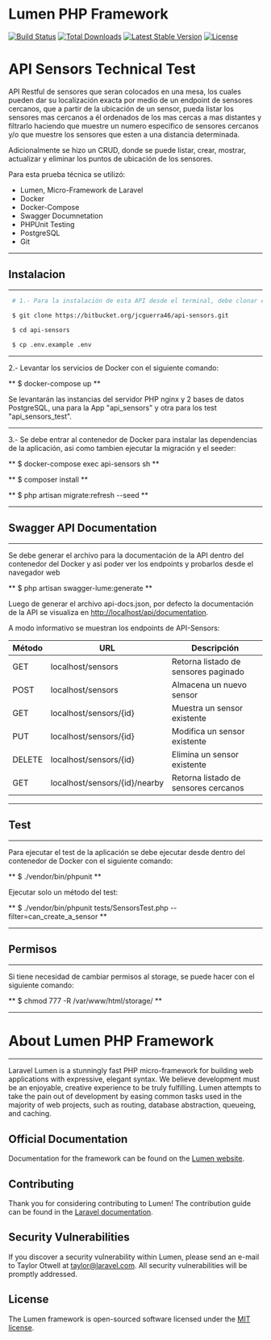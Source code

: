 # Lumen PHP Framework

[![Build Status](https://travis-ci.org/laravel/lumen-framework.svg)](https://travis-ci.org/laravel/lumen-framework)
[![Total Downloads](https://poser.pugx.org/laravel/lumen-framework/d/total.svg)](https://packagist.org/packages/laravel/lumen-framework)
[![Latest Stable Version](https://poser.pugx.org/laravel/lumen-framework/v/stable.svg)](https://packagist.org/packages/laravel/lumen-framework)
[![License](https://poser.pugx.org/laravel/lumen-framework/license.svg)](https://packagist.org/packages/laravel/lumen-framework)


# API Sensors Technical Test

API Restful de sensores que seran colocados en una mesa, los cuales pueden dar su localización exacta por medio de un
endpoint de sensores cercanos, que a partir de la ubicación de un sensor, pueda listar los sensores mas cercanos a él
ordenados de los mas cercas a mas distantes y filtrarlo haciendo que muestre un numero especifico de sensores cercanos 
y/o que muestre los sensores que esten a una distancia determinada.

Adicionalmente se hizo un CRUD, donde se puede listar, crear, mostrar, actualizar y eliminar los puntos de ubicación 
de los sensores. 

Para esta prueba técnica se utilizó: 

  - Lumen, Micro-Framework de Laravel
  - Docker
  - Docker-Compose
  - Swagger Documnetation
  - PHPUnit Testing
  - PostgreSQL
  - Git
  
   ---
## Instalacion
 ---
``` bash
 # 1.- Para la instalación de esta API desde el terminal, debe clonar este repositorio y copiar las variables de entorno:
 
 $ git clone https://bitbucket.org/jcguerra46/api-sensors.git 

 $ cd api-sensors 

 $ cp .env.example .env 
```
 ---
 2.- Levantar los servicios de Docker con el siguiente comando:
 
** $ docker-compose up **

Se levantarán las instancias del servidor PHP nginx y 2 bases de datos PostgreSQL, una para la App "api_sensors" y otra para los test "api_sensors_test".

  ---
 3.- Se debe entrar al contenedor de Docker para instalar las dependencias de la aplicación, asi como tambien ejecutar la migración y el seeder:
 
** $ docker-compose exec api-sensors sh **

** $ composer install **

** $ php artisan migrate:refresh --seed **

  ---
## Swagger API Documentation
  ---
 
  Se debe generar el archivo para la documentación de la API dentro del contenedor del Docker y asi poder ver los endpoints y probarlos desde el navegador web

** $ php artisan swagger-lume:generate **

 Luego de generar el archivo api-docs.json, por defecto la documentación de la API se visualiza en
  [http://localhost/api/documentation](http://localhost/api/documentation).
 
 A modo informativo se muestran los endpoints de API-Sensors:
 
 | Método | URL | Descripción |
 | ------ | ------ | ------ |
 | GET | localhost/sensors | Retorna listado de sensores paginado |
 | POST | localhost/sensors | Almacena un nuevo sensor |
 | GET | localhost/sensors/{id} | Muestra un sensor existente |
 | PUT | localhost/sensors/{id} | Modifica un sensor existente |
 | DELETE | localhost/sensors/{id} | Elimina un sensor existente |
 | GET | localhost/sensors/{id}/nearby | Retorna listado de sensores cercanos |

  ---
## Test
  ---
 
 Para ejecutar el test de la aplicación se debe ejecutar desde dentro del contenedor de Docker con el siguiente comando:
 
** $ ./vendor/bin/phpunit **

 Ejecutar solo un método del test:

** $ ./vendor/bin/phpunit tests/SensorsTest.php --filter=can_create_a_sensor  **

  ---
## Permisos
  ---

  Si tiene necesidad de cambiar permisos al storage, se puede hacer con el siguiente comando:
  
** $ chmod 777 -R /var/www/html/storage/ **




  ---
# About Lumen PHP Framework
 ---

Laravel Lumen is a stunningly fast PHP micro-framework for building web applications with expressive, elegant syntax. We believe development must be an enjoyable, creative experience to be truly fulfilling. Lumen attempts to take the pain out of development by easing common tasks used in the majority of web projects, such as routing, database abstraction, queueing, and caching.

## Official Documentation

Documentation for the framework can be found on the [Lumen website](https://lumen.laravel.com/docs).

## Contributing

Thank you for considering contributing to Lumen! The contribution guide can be found in the [Laravel documentation](https://laravel.com/docs/contributions).

## Security Vulnerabilities

If you discover a security vulnerability within Lumen, please send an e-mail to Taylor Otwell at taylor@laravel.com. All security vulnerabilities will be promptly addressed.

## License

The Lumen framework is open-sourced software licensed under the [MIT license](https://opensource.org/licenses/MIT).
